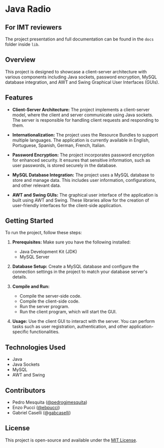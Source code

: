 # Java Radio

## For IMT reviewers

The project presentation and full documentation can be found in the `docs` folder inside `lib`.

## Overview

This project is designed to showcase a client-server architecture with various components including Java sockets, password encryption, MySQL database integration, and AWT and Swing Graphical User Interfaces (GUIs).

## Features

- **Client-Server Architecture:** The project implements a client-server model, where the client and server communicate using Java sockets. The server is responsible for handling client requests and responding to them.

- **Internationalization:** The project uses the Resource Bundles to support multiple languages. The application is currently available in English, Portuguese, Spanish, German, French, Italian.

- **Password Encryption:** The project incorporates password encryption for enhanced security. It ensures that sensitive information, such as user passwords, is stored securely in the database.

- **MySQL Database Integration:** The project uses a MySQL database to store and manage data. This includes user information, configurations, and other relevant data.

- **AWT and Swing GUIs:** The graphical user interface of the application is built using AWT and Swing. These libraries allow for the creation of user-friendly interfaces for the client-side application.

## Getting Started

To run the project, follow these steps:

1. **Prerequisites:** Make sure you have the following installed:
   - Java Development Kit (JDK)
   - MySQL Server

2. **Database Setup:** Create a MySQL database and configure the connection settings in the project to match your database server's details.

3. **Compile and Run:**
   - Compile the server-side code.
   - Compile the client-side code.
   - Run the server program.
   - Run the client program, which will start the GUI.

4. **Usage:** Use the client GUI to interact with the server. You can perform tasks such as user registration, authentication, and other application-specific functionalities.

## Technologies Used

- Java
- Java Sockets
- MySQL
- AWT and Swing

## Contributors
- Pedro Mesquita ([@pedrogjmesquita](https://github.com/pedrogjmesquita))
- Enzo Pucci ([@ebpucci](https://github.com/ebpucci))
- Gabriel Caselli (@[gabcaselli](https://github.com/gabcaselli))

## License

This project is open-source and available under the [MIT License](https://opensource.org/licenses/MIT).

